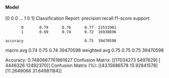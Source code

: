 #### Model
[0 0 0 ... 1 0 1]
Classification Report:
              precision    recall  f1-score   support

           0       0.79      0.76      0.77  22531902
           1       0.69      0.74      0.72  16938696

    accuracy                           0.75  39470598
   macro avg       0.74      0.75      0.74  39470598
weighted avg       0.75      0.75      0.75  39470598

Accuracy: 0.7480667761861627
Confusion Matrix:
[[17034273  5497629]
 [ 4446326 12492370]]
Confusion Matrix (%):
[[43.15686578 13.92841578]
 [11.2649066  31.64981184]]
